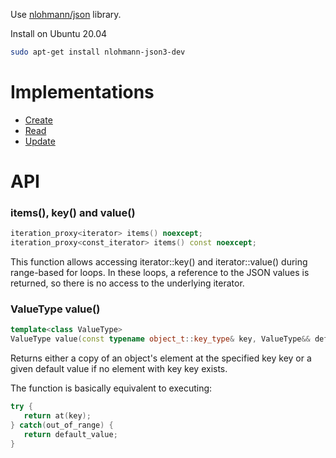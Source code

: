 Use [nlohmann/json](https://github.com/nlohmann/json) library.

Install on Ubuntu 20.04

```sh
sudo apt-get install nlohmann-json3-dev
```

# Implementations

* [Create](https://github.com/TranPhucVinh/Cplusplus/blob/master/Introduction/Data%20structure/JSON/Implementations.md#create-and-read-a-json-object)
* [Read](https://github.com/TranPhucVinh/Cplusplus/blob/master/Introduction/Data%20structure/JSON/Implementations.md#read-json-element)
* [Update](https://github.com/TranPhucVinh/Cplusplus/blob/master/Introduction/Data%20structure/JSON/Implementations.md#update-json-element)

# API

### items(), key() and value()

```cpp
iteration_proxy<iterator> items() noexcept;
iteration_proxy<const_iterator> items() const noexcept;
```

This function allows accessing iterator::key() and iterator::value() during range-based for loops. In these loops, a reference to the JSON values is returned, so there is no access to the underlying iterator.

### ValueType value()

```cpp
template<class ValueType>
ValueType value(const typename object_t::key_type& key, ValueType&& default_value) const;
```

Returns either a copy of an object's element at the specified key key or a given default value if no element with key key exists.

The function is basically equivalent to executing:

```cpp
try {
   return at(key);
} catch(out_of_range) {
   return default_value;
}
```
